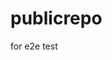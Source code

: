 # publicrepo
for e2e test



















































































































































































































































































































































































































































































































































































































































































































































































































































































































































































































































































































































































































































































































































































































































































































































































































































































































































































































































































































































































































































































































































































































































































































































































